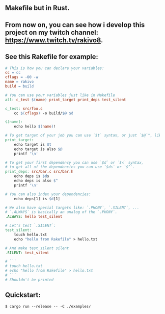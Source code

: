 ## Makefile but in Rust.

## From now on, you can see how i develop this project on my twitch channel: https://www.twitch.tv/rakivo8.

## See this Rakefile for example:
```Makefile
# This is how you can declare your variables:
cc = cc
cflags = -O0 -w
name = rakivo
build = build

# You can use your variables just like in Makefile
all: c_test $(name) print_target print_deps test_silent

c_test: src/foo.c
	cc $(cflags) -o build/$@ $d

$(name):
	echo hello $(name)!

# To get target of your job you can use `$t` syntax, or just `$@`", like in Makefile :)
print_target:
	echo target is $t
	echo target is also $@
	printf '\n'

# To get your first dependency you can use `$d` or `$<` syntax,
# to get all of the dependencies you can use `$ds` or `$^`.
print_deps: src/bar.c src/bar.h
	echo deps is $ds
	echo deps is also $^
	printf '\n'

# You can also index your dependencies:
	echo deps[1] is $d[1]

# We also have special targets like: `.PHONY`, `.SILENT`, ...
# `.ALWAYS` is basically an analog of the `.PHONY`.
.ALWAYS: hello test_silent

# Let's test `.SILENT`:
test_silent:
	touch hello.txt
	echo "hello from Rakefile" > hello.txt

# And make test_silent silent
.SILENT: test_silent

# ```
# touch hello.txt
# echo "hello from Rakefile" > hello.txt
# ```
# Shouldn't be printed
```

## Quickstart:
```console
$ cargo run --release -- -C ./examples/
```
